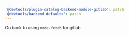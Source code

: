 ```yaml
---
'@devtools/plugin-catalog-backend-module-gitlab': patch
'@devtools/backend-defaults': patch
---
```


Go back to using `node-fetch` for gitlab
